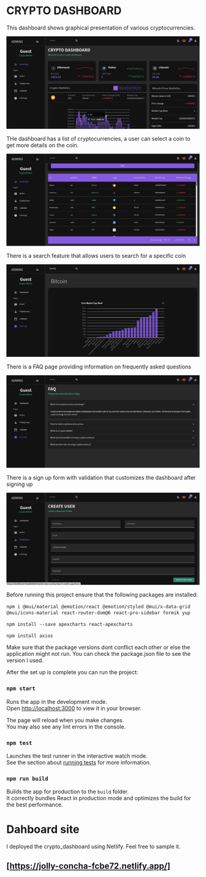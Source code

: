 # CRYPTO DASHBOARD

This dashboard shows graphical presentation of various cryptocurrencies.

![crypto_dashboard](public/assets/crypto_dashboard.png)

THe dashboard has a  list of cryptocurrencies, a user can select a coin to get more details on the coin.

![crypto_dashboard](public/assets/crypto_details.png)

There is a search feature that allows users to search for a specific coin

![crypto_dashboard](public/assets/crypto_search.png)

There is a FAQ page providing information on frequently asked questions

![crypto_dashboard](public/assets/crypto_faq.png)

There is a sign up form with validation that customizes the dashboard after signing up

![crypto_dashboard](public/assets/crypto_form.png)

Before running this project ensure that the following packages are installed:

```
npm i @mui/material @emotion/react @emotion/styled @mui/x-data-grid @mui/icons-material react-router-dom@6 react-pro-sidebar formik yup 
```

```
npm install --save apexcharts react-apexcharts
```

```
npm install axios
```

Make sure that the package versions dont conflict each other or else the application might not run. You can check the package.json file to see the version I used.

After the set up is complete you can run the project:


### `npm start`

Runs the app in the development mode.\
Open [http://localhost:3000](http://localhost:3000) to view it in your browser.

The page will reload when you make changes.\
You may also see any lint errors in the console.

### `npm test`

Launches the test runner in the interactive watch mode.\
See the section about [running tests](https://facebook.github.io/create-react-app/docs/running-tests) for more information.

### `npm run build`

Builds the app for production to the `build` folder.\
It correctly bundles React in production mode and optimizes the build for the best performance.

# Dahboard site
I deployed the crypto_dashboard using Netlify. Feel free to sample it.

## [https://jolly-concha-fcbe72.netlify.app/]